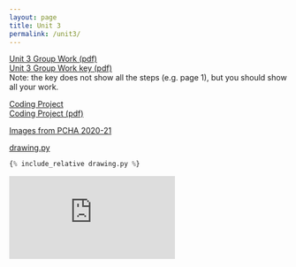 ```yaml
---
layout: page
title: Unit 3
permalink: /unit3/
---
```



[Unit 3 Group Work (pdf)](pcha_unit3_group.pdf)  
[Unit 3 Group Work key (pdf)](pcha_unit3_group_key.pdf)  
Note: the key does not show all the steps (e.g. page 1), but you should
show all your work.

[Coding Project](coding_project)  
[Coding Project (pdf)](pcha_coding_project.pdf)

[Images from PCHA 2020-21](http://stem.marlborough.org/blog/pcha-coding-2020/)

[drawing.py](drawing.py)

```python
{% include_relative drawing.py %}
```

<iframe class="video" src="https://www.youtube.com/embed/6dFUTAjeOk0" title="YouTube video player" frameborder="0" allow="accelerometer; autoplay; clipboard-write; encrypted-media; gyroscope; picture-in-picture" allowfullscreen></iframe>


